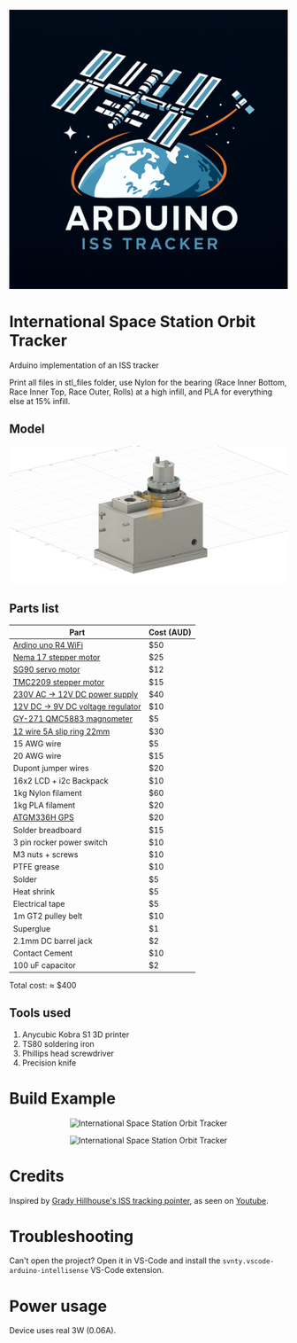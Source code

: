 <p align="center">
  <img src="https://raw.githubusercontent.com/svnty/ISS-arduino-tracker/refs/heads/main/images/logo.png?raw=true" alt="International Space Station Orbit Tracker"/>
</p>

# International Space Station Orbit Tracker

Arduino implementation of an ISS tracker

Print all files in stl_files folder, use Nylon for the bearing (Race Inner Bottom, Race Inner Top, Race Outer, Rolls) at a high infill, and PLA for everything else at 15% infill.

## Model

<p align="center">
  <img src="https://raw.githubusercontent.com/svnty/ISS-arduino-tracker/refs/heads/main/images/ISS-arduino-tracker.png?raw=true" alt="International Space Station Orbit Tracker"/>
</p>

## Parts list

| Part | Cost (AUD) |
|--|--|
| [Ardino uno R4 WiFi](https://www.jaycar.com.au/arduino-uno-wifi-r4-development-board/p/XC9211) | $50 |
| [Nema 17 stepper motor](https://www.jaycar.com.au/nema17-stepper-motor/p/YM2756) | $25 |
| [SG90 servo motor](https://www.jaycar.com.au/arduino-compatible-9g-micro-servo-motor/p/YM2758) | $12 |
| [TMC2209 stepper motor](https://www.ebay.com.au/sch/i.html?_nkw=TMC2209) | $15 |
| [230V AC -> 12V DC power supply](https://www.jaycar.com.au/mean-well-35w-12v-3a-power-supply/p/MP3285) | $40 |
| [12V DC -> 9V DC voltage regulator](https://core-electronics.com.au/20w-adjustable-dc-dc-buck-converter-with-digital-display.html) | $10 |
| [GY-271 QMC5883 magnometer](https://www.ebay.com.au/sch/i.html?_nkw=QMC5883+GY-271) | $5 |
| [12 wire 5A slip ring 22mm](https://www.ebay.com.au/sch/i.html?_nkw=22mm+12+wire+5A+slip+ring) | $30 |
| 15 AWG wire | $5 |
| 20 AWG wire | $15 |
| Dupont jumper wires | $20 |
| 16x2 LCD + i2c Backpack | $10 |
| 1kg Nylon filament | $60 |
| 1kg PLA filament | $20 |
| [ATGM336H GPS](https://www.ebay.com.au/sch/i.html?_nkw=BDS+GPS+ATGM336H) | $20 |
| Solder breadboard | $15 |
| 3 pin rocker power switch | $10 |
| M3 nuts + screws | $10 |
| PTFE grease | $10 |
| Solder | $5 |
| Heat shrink | $5 |
| Electrical tape | $5 |
| 1m GT2 pulley belt | $10 |
| Superglue | $1 |
| 2.1mm DC barrel jack | $2 |
| Contact Cement | $10 |
| 100 uF capacitor | $2 |

Total cost: ≈ $400

## Tools used

1. Anycubic Kobra S1 3D printer
2. TS80 soldering iron
3. Phillips head screwdriver
4. Precision knife

# Build Example

<p align="center">
  <img src="https://raw.githubusercontent.com/svnty/ISS-arduino-tracker/refs/heads/main/images/img1.png?raw=true" alt="International Space Station Orbit Tracker"/>
</p>

<p align="center">
  <img src="https://raw.githubusercontent.com/svnty/ISS-arduino-tracker/refs/heads/main/images/img2.png?raw=true" alt="International Space Station Orbit Tracker"/>
</p>

# Credits

Inspired by 
[Grady Hillhouse's ISS tracking pointer](https://github.com/gradyh/ISS-Tracking-Pointer/tree/master), as seen on [Youtube](https://www.youtube.com/watch?v=sIE0mcOGnms).

# Troubleshooting

Can't open the project? Open it in VS-Code and install the `svnty.vscode-arduino-intellisense` VS-Code extension.

# Power usage

Device uses real 3W (0.06A).

